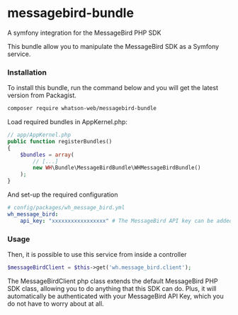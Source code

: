 # messagebird-bundle
A symfony integration for the MessageBird PHP SDK

This bundle allow you to manipulate the MessageBird SDK as a Symfony service.

### Installation
To install this bundle, run the command below and you will get the latest version from Packagist.

``` bash
composer require whatson-web/messagebird-bundle
```

Load required bundles in AppKernel.php:

``` php
// app/AppKernel.php
public function registerBundles()
{
    $bundles = array(
        // [...]
        new WH\Bundle\MessageBirdBundle\WHMessageBirdBundle()
    );
}
```

And set-up the required configuration

``` yaml
# config/packages/wh_message_bird.yml
wh_message_bird:
    api_key: "xxxxxxxxxxxxxxxxx" # The MessageBird API key can be added as a symfony parameter
```

### Usage

Then, it is possible to use this service from inside a controller

``` php
$messageBirdClient = $this->get('wh.message_bird.client');
```

The MessageBirdClient php class extends the default MessageBird PHP SDK class, allowing you to do anything that this SDK can do.
Plus, it will automatically be authenticated with your MessageBird API Key, which you do not have to worry about at all.
